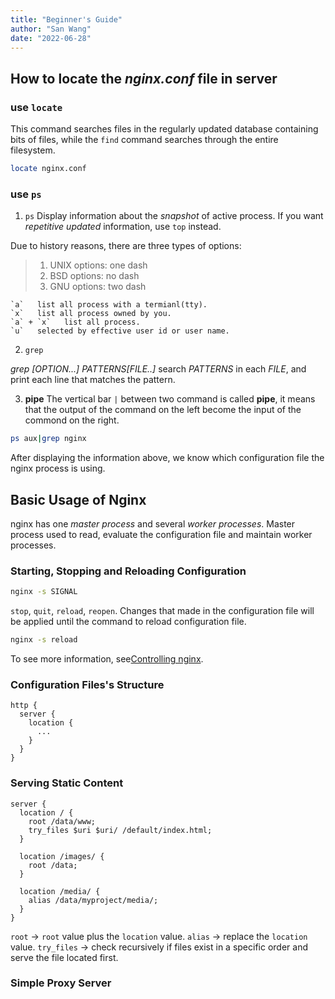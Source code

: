 ```yaml
---
title: "Beginner's Guide"
author: "San Wang"
date: "2022-06-28"
---
```


## How to locate the *nginx.conf* file in server

### use `locate`

This command searches files in the regularly updated database containing bits of files,
while the `find` command searches through the entire filesystem.

```sh
locate nginx.conf
```

### use `ps`

1. `ps`
  Display information about the *snapshot* of active process.
  If you want *repetitive updated* information, use `top` instead.

  Due to history reasons, there are three types of options:
  >
  > 1. UNIX options: one dash
  > 2. BSD options: no dash
  > 3. GNU options: two dash

    `a`   list all process with a termianl(tty).
    `x`   list all process owned by you.
    `a` + `x`   list all process.  
    `u`   selected by effective user id or user name.

2. `grep`

  *grep [OPTION...] PATTERNS[FILE..]*
  search *PATTERNS* in each *FILE*, and print each line that matches the pattern.

3. **pipe**
  The vertical bar `|` between two command is called **pipe**, it means that the output of the command on the left become the input of the commond on the right.

```sh
ps aux|grep nginx
```

After displaying the information above, we know which configuration file the nginx process is using.

## Basic Usage of Nginx

nginx has one *master process* and several *worker processes*. Master process used to read, evaluate the configuration file and maintain worker processes.

### Starting, Stopping and Reloading Configuration

```sh
nginx -s SIGNAL
```

`stop`, `quit`, `reload`, `reopen`.
Changes that made in the configuration file will be applied until the command to reload configuration file.

```sh
nginx -s reload
```

To see more information, see[Controlling nginx](https://nginx.org/en/docs/beginners_guide.html).

### Configuration Files's Structure

```ng
http {
  server {
    location {
      ...  
    }
  }
}
```

### Serving Static Content

```ng
server {
  location / {
    root /data/www;
    try_files $uri $uri/ /default/index.html;
  }

  location /images/ {
    root /data;
  }

  location /media/ {
    alias /data/myproject/media/;
  }
}
```

`root`  -> `root` value plus the `location` value.
`alias` -> replace the `location` value.
`try_files`  -> check recursively if files exist in a specific order and serve the file located first.

### Simple Proxy Server
